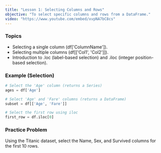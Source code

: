 ```yaml
---
title: "Lesson 1: Selecting Columns and Rows"
objective: "To select specific columns and rows from a DataFrame."
video: "https://www.youtube.com/embed/xvpNA7bC8cs"
---
```


### Topics

- Selecting a single column (df['ColumnName']).
- Selecting multiple columns (df[['Col1', 'Col2']]).
- Introduction to .loc (label-based selection) and .iloc (integer position-based selection).

### Example (Selection)

```python
# Select the 'Age' column (returns a Series)
ages = df['Age']

# Select 'Age' and 'Fare' columns (returns a DataFrame)
subset = df[['Age', 'Fare']]

# Select the first row using iloc
first_row = df.iloc[0]
```

### Practice Problem

Using the Titanic dataset, select the Name, Sex, and Survived columns for the first 10 rows.
